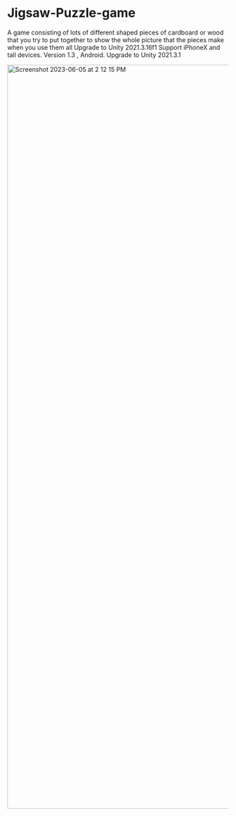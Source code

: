 # Jigsaw-Puzzle-game
 A game consisting of lots of different shaped pieces of cardboard or wood that you try to put together to show the whole picture that the pieces make when you use them all    Upgrade to Unity 2021.3.16f1 Support iPhoneX and tall devices. Version 1.3 , Android.  Upgrade to Unity 2021.3.1

<img width="1692" alt="Screenshot 2023-06-05 at 2 12 15 PM" src="https://github.com/Muaz85/Jigsaw-Puzzle-game/assets/29059007/2217ec05-b336-4535-ab47-3064b5784563">
